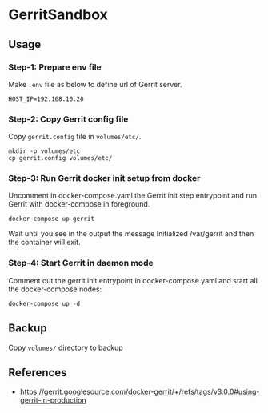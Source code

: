 # GerritSandbox

## Usage

### Step-1: Prepare env file
Make `.env` file as below to define url of Gerrit server.

```env:.env
HOST_IP=192.168.10.20
```

### Step-2: Copy Gerrit config file
Copy `gerrit.config` file in `volumes/etc/`.

```shell
mkdir -p volumes/etc
cp gerrit.config volumes/etc/
```

### Step-3: Run Gerrit docker init setup from docker
Uncomment in docker-compose.yaml the Gerrit init step entrypoint and run Gerrit with docker-compose in foreground.

```shell
docker-compose up gerrit
```

Wait until you see in the output the message Initialized /var/gerrit and then the container will exit.

### Step-4: Start Gerrit in daemon mode
Comment out the gerrit init entrypoint in docker-compose.yaml and start all the docker-compose nodes:

```shell
docker-compose up -d
```

## Backup
Copy `volumes/` directory to backup

## References
- https://gerrit.googlesource.com/docker-gerrit/+/refs/tags/v3.0.0#using-gerrit-in-production
